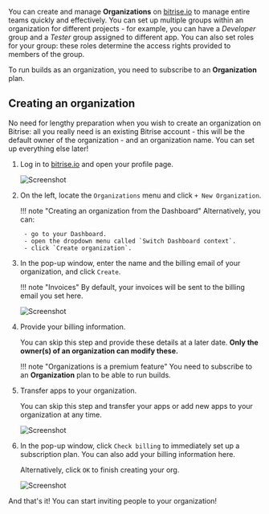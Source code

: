 You can create and manage __Organizations__ on [bitrise.io](https://www.bitrise.io) to manage entire teams quickly and effectively. You can set up multiple groups within an organization for different projects - for example, you can have a _Developer_ group and a _Tester_ group assigned to different app. You can also set roles for your group: these roles determine the access rights provided to members of the group.

To run builds as an organization, you need to subscribe to an __Organization__ plan.

## Creating an organization

No need for lengthy preparation when you wish to create an organization on Bitrise: all you really need is an existing Bitrise account - this will be the default owner of the organization - and an organization name. You can set up everything else later!

1. Log in to [bitrise.io](https://www.bitrise.io) and open your profile page.

    ![Screenshot](./img/team-management/organization/account-profile-menu.png)

1. On the left, locate the `Organizations` menu and click `+ New Organization`.

    !!! note "Creating an organization from the Dashboard"
        Alternatively, you can:
        
        - go to your Dashboard.
        - open the dropdown menu called `Switch Dashboard context`.
        - click `Create organization`.

1. In the pop-up window, enter the name and the billing email of your organization, and click `Create`.

    !!! note "Invoices"
        By default, your invoices will be sent to the billing email you set here.

    ![Screenshot](./img/team-management/organization/name-email-org.png)

1. Provide your billing information.

    You can skip this step and provide these details at a later date. __Only the owner(s) of an organization can modify these.__

    !!! note "Organizations is a premium feature"
        You need to subscribe to an __Organization__ plan to be able to run builds.

1. Transfer apps to your organization.

    You can skip this step and transfer your apps or add new apps to your organization at any time.

    ![Screenshot](./img/team-management/organization/transfer-apps-creation.png)

1.  In the pop-up window, click `Check billing` to immediately set up a subscription plan. You can also add your billing information here.

    Alternatively, click `OK` to finish creating your org.

    ![Screenshot](./img/team-management/organization/no-active-sub-yet.png)

And that's it! You can start inviting people to your organization!
